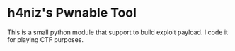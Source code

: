 # h4niz's Pwnable Tool
This is a small python module that support to build exploit payload.
I code it for playing CTF purposes.
